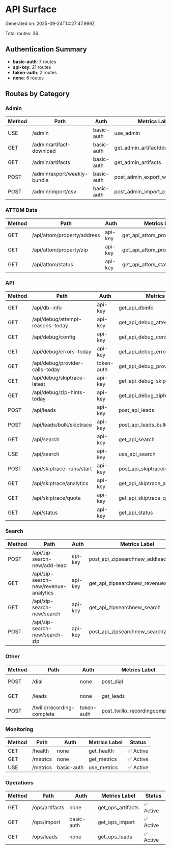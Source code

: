 # API Surface

Generated on: 2025-09-24T14:27:47.999Z

Total routes: 36

## Authentication Summary

- **basic-auth**: 7 routes
- **api-key**: 21 routes
- **token-auth**: 2 routes
- **none**: 6 routes

## Routes by Category

### Admin

| Method | Path | Auth | Metrics Label | Status |
|--------|------|------|---------------|--------|
| USE | /admin | basic-auth | use_admin | ✅ Active |
| GET | /admin/artifact-download | basic-auth | get_admin_artifactdownload | ✅ Active |
| GET | /admin/artifacts | basic-auth | get_admin_artifacts | ✅ Active |
| POST | /admin/export/weekly-bundle | basic-auth | post_admin_export_weeklybundle | ✅ Active |
| POST | /admin/import/csv | basic-auth | post_admin_import_csv | ✅ Active |

### ATTOM Data

| Method | Path | Auth | Metrics Label | Status |
|--------|------|------|---------------|--------|
| GET | /api/attom/property/address | api-key | get_api_attom_property_address | ✅ Active |
| GET | /api/attom/property/zip | api-key | get_api_attom_property_zip | ✅ Active |
| GET | /api/attom/status | api-key | get_api_attom_status | ✅ Active |

### API

| Method | Path | Auth | Metrics Label | Status |
|--------|------|------|---------------|--------|
| GET | /api/db-info | api-key | get_api_dbinfo | ✅ Active |
| GET | /api/debug/attempt-reasons-today | api-key | get_api_debug_attemptreasonstoday | ✅ Active |
| GET | /api/debug/config | api-key | get_api_debug_config | ✅ Active |
| GET | /api/debug/errors-today | api-key | get_api_debug_errorstoday | ✅ Active |
| GET | /api/debug/provider-calls-today | token-auth | get_api_debug_providercallstoday | ✅ Active |
| GET | /api/debug/skiptrace-latest | api-key | get_api_debug_skiptracelatest | ✅ Active |
| GET | /api/debug/zip-hints-today | api-key | get_api_debug_ziphintstoday | ✅ Active |
| POST | /api/leads | api-key | post_api_leads | ✅ Active |
| POST | /api/leads/bulk/skiptrace | api-key | post_api_leads_bulk_skiptrace | ✅ Active |
| GET | /api/search | api-key | get_api_search | ✅ Active |
| USE | /api/search | api-key | use_api_search | ✅ Active |
| POST | /api/skiptrace-runs/start | api-key | post_api_skiptraceruns_start | ✅ Active |
| GET | /api/skiptrace/analytics | api-key | get_api_skiptrace_analytics | ✅ Active |
| GET | /api/skiptrace/quota | api-key | get_api_skiptrace_quota | ✅ Active |
| GET | /api/status | api-key | get_api_status | ✅ Active |

### Search

| Method | Path | Auth | Metrics Label | Status |
|--------|------|------|---------------|--------|
| POST | /api/zip-search-new/add-lead | api-key | post_api_zipsearchnew_addlead | ✅ Active |
| GET | /api/zip-search-new/revenue-analytics | api-key | get_api_zipsearchnew_revenueanalytics | ✅ Active |
| GET | /api/zip-search-new/search | api-key | get_api_zipsearchnew_search | ✅ Active |
| POST | /api/zip-search-new/search-zip | api-key | post_api_zipsearchnew_searchzip | ✅ Active |

### Other

| Method | Path | Auth | Metrics Label | Status |
|--------|------|------|---------------|--------|
| POST | /dial | none | post_dial | ✅ Active |
| GET | /leads | none | get_leads | ✅ Active |
| POST | /twilio/recording-complete | token-auth | post_twilio_recordingcomplete | ✅ Active |

### Monitoring

| Method | Path | Auth | Metrics Label | Status |
|--------|------|------|---------------|--------|
| GET | /health | none | get_health | ✅ Active |
| GET | /metrics | none | get_metrics | ✅ Active |
| USE | /metrics | basic-auth | use_metrics | ✅ Active |

### Operations

| Method | Path | Auth | Metrics Label | Status |
|--------|------|------|---------------|--------|
| GET | /ops/artifacts | none | get_ops_artifacts | ✅ Active |
| GET | /ops/import | basic-auth | get_ops_import | ✅ Active |
| GET | /ops/leads | none | get_ops_leads | ✅ Active |

